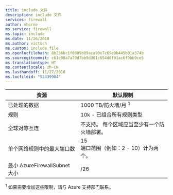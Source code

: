 ```yaml
---
title: include 文件
description: include 文件
services: firewall
author: vhorne
ms.service: firewall
ms.topic: include
ms.date: 11/26/2018
ms.author: victorh
ms.custom: include file
ms.openlocfilehash: 8b236bc1f0089b89aca90e7c69e9b445b01a374b
ms.sourcegitcommit: c61c98a7a79d7bb9d301c654d0f01ac6f9bb9ce5
ms.translationtype: HT
ms.contentlocale: zh-CN
ms.lasthandoff: 11/27/2018
ms.locfileid: "52439984"
---
```

| 资源 | 默认限制 |
| --- | --- |
| 已处理的数据 |1000 TB/防火墙/月 <sup>1</sup> |
|规则|10k - 已组合所有规则类型|
|全球对等互连|不支持。 每个区域应当至少有一个防火墙部署。|
|单个网络规则中的最大端口数|15<br>端口范围（例如：2 - 10）计为两个。
|最小 AzureFirewallSubnet 大小 |/26


<sup>1</sup> 如果需要增加这些限制，请与 Azure 支持部门联系。
